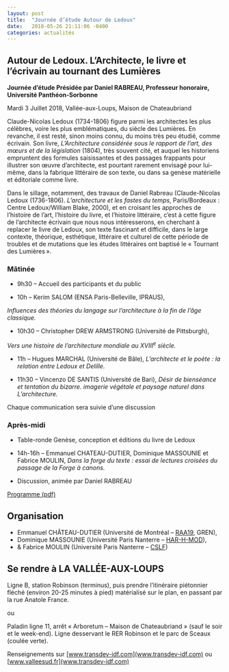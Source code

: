 ```yaml
---
layout: post
title:  "Journée d’étude Autour de Ledoux"
date:   2018-05-26 21:11:06 -0400
categories: actualités
---
```


## Autour de Ledoux. L’Architecte, le livre et l’écrivain au tournant des Lumières

**Journée d’étude Présidée par Daniel RABREAU, Professeur honoraire, Université Panthéon-Sorbonne**

Mardi 3 Juillet 2018, Vallée-aux-Loups, Maison de Chateaubriand

Claude-Nicolas Ledoux (1734-1806) figure parmi les architectes les plus célèbres, voire les plus emblématiques, du siècle des Lumières. En revanche, il est resté, sinon moins connu, du moins très peu étudié, comme écrivain. Son livre, *L’Architecture considérée sous le rapport de l’art, des mœurs et de la législation* (1804), très souvent cité, et auquel les historiens empruntent des formules saisissantes et des passages frappants pour illustrer son œuvre d’architecte, est pourtant rarement envisagé pour lui-même, dans la fabrique littéraire de son texte, ou dans sa genèse matérielle et éditoriale comme livre.

Dans le sillage, notamment, des travaux de Daniel Rabreau (Claude-Nicolas Ledoux (1736-1806). *L’architecture et les fastes du temps*, Paris/Bordeaux : Centre Ledoux/William Blake, 2000), et en
croisant les approches de l’histoire de l’art, l’histoire du livre, et l’histoire littéraire, c’est à cette figure de l’architecte écrivain que nous nous intéresserons, en cherchant à replacer le livre de Ledoux, son texte fascinant et difficile, dans le large contexte, théorique, esthétique, littéraire et culturel de cette période de troubles et de mutations que les études littéraires ont baptisé le « Tournant des Lumières ».

### Mâtinée

- 9h30 – Accueil des participants et du public

- 10h – Kerim SALOM (ENSA Paris-Belleville, IPRAUS),
 
*Influences des théories du langage sur l’architecture à la fin de
l’âge classique.*
 
- 10h30 – Christopher DREW ARMSTRONG (Université de Pittsburgh),
 
*Vers une histoire de l’architecture mondiale au XVIII<sup>e</sup> siècle.*
 
- 11h – Hugues MARCHAL (Université de Bâle),
 *L’architecte et le poète : la relation entre Ledoux et Delille.*

- 11h30 – Vincenzo DE SANTIS (Université de Bari),
 *Désir de *bienséance* et tentation du *bizarre*. imagerie végétale et
paysage naturel dans L’architecture.*

Chaque communication sera suivie d’une discussion

### Après-midi

- Table-ronde Genèse, conception et éditions du livre de Ledoux

- 14h-16h – Emmanuel CHATEAU-DUTIER, Dominique MASSOUNIE et Fabrice MOULIN, *Dans la forge du texte : essai de lectures croisées du passage de la *Forge à canons*.*

- Discussion, animée par Daniel RABREAU

[Programme (pdf)](/assets/pdf/programmeLedoux2018.pdf)

## Organisation

- Emmanuel CHÂTEAU-DUTIER 
  (Université de Montréal – [RAA19](https://raa19.com), GREN),
- Dominique MASSOUNIE 
  (Université Paris Nanterre – [HAR-H-MOD](http://har.u-paris10.fr)),
- & Fabrice MOULIN 
  (Université Paris Nanterre – [CSLF](https://cslf.parisnanterre.fr))

## Se rendre à LA VALLÉE-AUX-LOUPS

Ligne B, station Robinson (terminus), puis prendre l’itinéraire piétonnier fléché (environ 20-25 minutes à pied) matérialisé sur le plan, en passant par la rue Anatole France.

ou

Paladin ligne 11, arrêt « Arboretum – Maison de Chateaubriand » (sauf le soir et le week-end). Ligne desservant le RER Robinson et le parc de Sceaux (coulée verte).

Renseignements sur [www.transdev-idf.com](www.transdev-idf.com) ou [www.valleesud.fr](www.transdev-idf.com)
